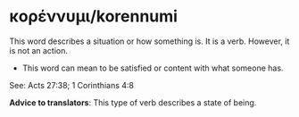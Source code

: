 # κορέννυμι/korennumi
This word describes a situation or how something is. It is a verb. However, it is not an action.
* This word can mean to be satisfied or content with what someone has.

See: Acts 27:38; 1 Corinthians 4:8

**Advice to translators**: This type of verb describes a state of being. 
